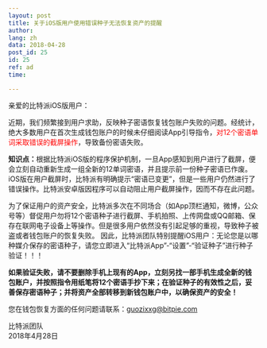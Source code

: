 ```yaml
---
layout: post
title: 关于iOS版用户使用错误种子无法恢复资产的提醒
author: 
lang: zh
data: 2018-04-28
post_id: 25
id: 25
ref: ad
time: 

---
```



亲爱的比特派iOS版用户：

近期，我们频繁接到用户求助，反映种子密语恢复钱包账户失败的问题。经统计，绝大多数用户在首次生成钱包账户的时候未仔细阅读App引导指令，<span style="color:red">对12个密语单词采取错误的截屏操作</span>，导致备份密语失败。

<strong>知识点：</strong>根据比特派iOS版的程序保护机制，一旦App感知到用户进行了截屏，便会立刻自动重新生成一组全新的12单词密语，并且提示前一份种子密语已作废。iOS版在用户截屏时，比特派有明确提示“密语已变更”，但是一些用户仍然进行了错误操作。比特派安卓版因程序可以自动阻止用户截屏操作，因而不存在此问题。


为了保证用户的资产安全，比特派多次在不同场合（如App顶栏通知，微博，公众号等）督促用户勿将12个密语种子进行截屏、手机拍照、上传网盘或QQ邮箱、保存在联网电子设备上等操作。但是很多用户依然没有引起足够的重视，导致种子被盗或者钱包账户的恢复失败。
因此，比特派团队特别提醒iOS用户：无论您是以哪种媒介保存的密语种子，请您立即进入“比特派App”-“设置”-“验证种子”进行种子验证！！！


<strong>如果验证失败，请不要删除手机上现有的App，立刻另找一部手机生成全新的钱包账户，并按照指令用纸笔将12个密语手抄下来；在验证种子的有效性之后，妥善保存密语种子；并将资产全部转移到新钱包账户中，以确保资产的安全！</strong>


您在钱包恢复方面的任何问题请联系：<a href="mailto:guozixxg@bitpie.com" target="_blank">guozixxg@bitpie.com</a>


比特派团队<br/>
2018年4月28日



